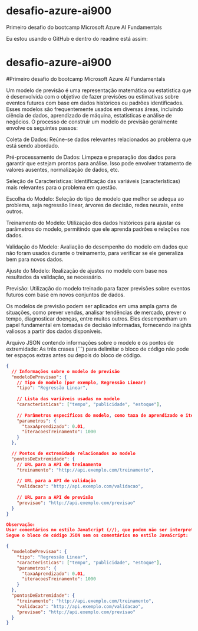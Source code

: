 # desafio-azure-ai900
Primeiro desafio do bootcamp Microsoft Azure AI Fundamentals

Eu estou usando o GitHub e dentro do readme está assim:
# desafio-azure-ai900
#Primeiro desafio do bootcamp Microsoft Azure AI Fundamentals

Um modelo de previsão é uma representação matemática ou estatística que é desenvolvida com o objetivo de fazer previsões ou estimativas sobre eventos futuros com base em dados históricos ou padrões identificados. Esses modelos são frequentemente usados em diversas áreas, incluindo ciência de dados, aprendizado de máquina, estatísticas e análise de negócios.
O processo de construir um modelo de previsão geralmente envolve os seguintes passos:

Coleta de Dados: Reúne-se dados relevantes relacionados ao problema que está sendo abordado.

Pré-processamento de Dados: Limpeza e preparação dos dados para garantir que estejam prontos para análise. Isso pode envolver tratamento de valores ausentes, normalização de dados, etc.

Seleção de Características: Identificação das variáveis (características) mais relevantes para o problema em questão.

Escolha do Modelo: Seleção do tipo de modelo que melhor se adequa ao problema, seja regressão linear, árvores de decisão, redes neurais, entre outros.

Treinamento do Modelo: Utilização dos dados históricos para ajustar os parâmetros do modelo, permitindo que ele aprenda padrões e relações nos dados.

Validação do Modelo: Avaliação do desempenho do modelo em dados que não foram usados durante o treinamento, para verificar se ele generaliza bem para novos dados.

Ajuste do Modelo: Realização de ajustes no modelo com base nos resultados da validação, se necessário.

Previsão: Utilização do modelo treinado para fazer previsões sobre eventos futuros com base em novos conjuntos de dados.

Os modelos de previsão podem ser aplicados em uma ampla gama de situações, como prever vendas, analisar tendências de mercado, prever o tempo, diagnosticar doenças, entre muitos outros. Eles desempenham um papel fundamental em tomadas de decisão informadas, fornecendo insights valiosos a partir dos dados disponíveis.

 Arquivo JSON contendo informações sobre o modelo e os pontos de extremidade:
As três crases (```) para delimitar o bloco de código não pode ter espaços extras antes ou depois do bloco de código.

```json
{
  // Informações sobre o modelo de previsão
  "modeloDePrevisao": {
    // Tipo de modelo (por exemplo, Regressão Linear)
    "tipo": "Regressão Linear",
    
    // Lista das variáveis usadas no modelo
    "caracteristicas": ["tempo", "publicidade", "estoque"],
    
    // Parâmetros específicos do modelo, como taxa de aprendizado e iterações de treinamento
    "parametros": {
      "taxaAprendizado": 0.01,
      "iteracoesTreinamento": 1000
    }
  },

  // Pontos de extremidade relacionados ao modelo
  "pontosDeExtremidade": {
    // URL para a API de treinamento
    "treinamento": "http://api.exemplo.com/treinamento",
    
    // URL para a API de validação
    "validacao": "http://api.exemplo.com/validacao",
    
    // URL para a API de previsão
    "previsao": "http://api.exemplo.com/previsao"
  }
}

Observação:
Usar comentários no estilo JavaScript (//), que podem não ser interpretados corretamente em todos os ambientes.
Segue o bloco de código JSON sem os comentários no estilo JavaScript:

{
  "modeloDePrevisao": {
    "tipo": "Regressão Linear",
    "caracteristicas": ["tempo", "publicidade", "estoque"],
    "parametros": {
      "taxaAprendizado": 0.01,
      "iteracoesTreinamento": 1000
    }
  },
  "pontosDeExtremidade": {
    "treinamento": "http://api.exemplo.com/treinamento",
    "validacao": "http://api.exemplo.com/validacao",
    "previsao": "http://api.exemplo.com/previsao"
  }
}

